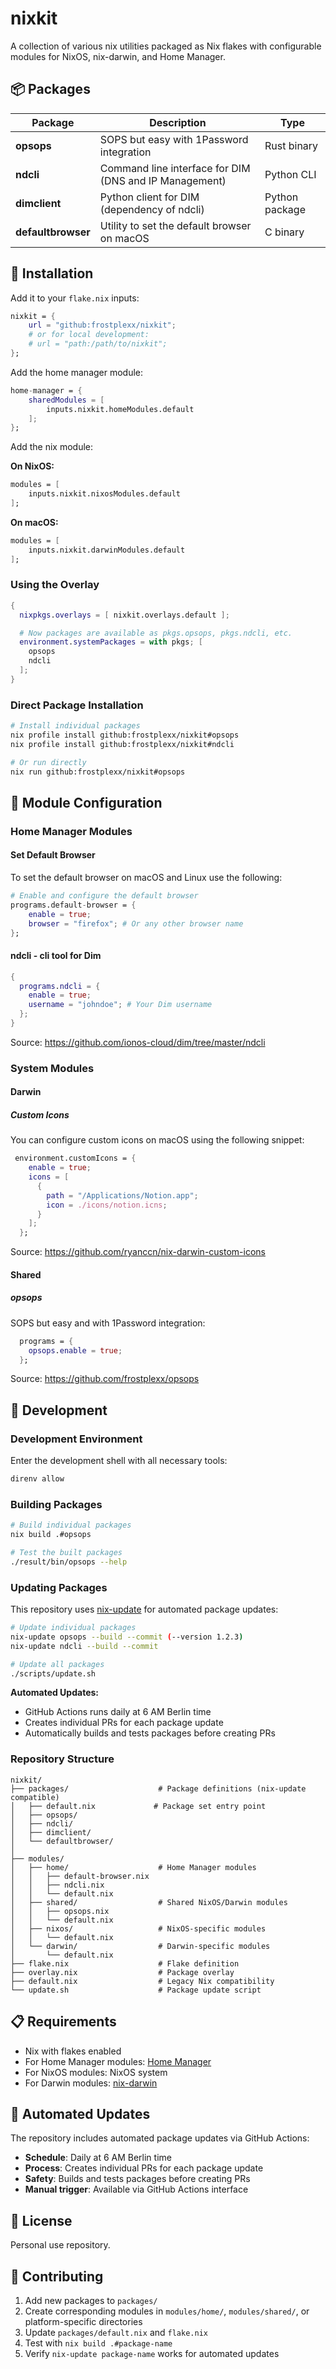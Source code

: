 # nixkit

A collection of various nix utilities packaged as Nix flakes with configurable modules for NixOS, nix-darwin, and Home Manager.

## 📦 Packages

| Package            | Description                                            | Type           |
| ------------------ | ------------------------------------------------------ | -------------- |
| **opsops**         | SOPS but easy with 1Password integration               | Rust binary    |
| **ndcli**          | Command line interface for DIM (DNS and IP Management) | Python CLI     |
| **dimclient**      | Python client for DIM (dependency of ndcli)            | Python package |
| **defaultbrowser** | Utility to set the default browser on macOS            | C binary       |

## 🚀 Installation

Add it to your `flake.nix` inputs:

```nix
nixkit = {
    url = "github:frostplexx/nixkit";
    # or for local development:
    # url = "path:/path/to/nixkit";
};
```

Add the home manager module:

```nix
home-manager = {
    sharedModules = [
        inputs.nixkit.homeModules.default
    ];
};
```

Add the nix module:

**On NixOS:**

```nix
modules = [
    inputs.nixkit.nixosModules.default
];
```

**On macOS:**

```nix
modules = [
    inputs.nixkit.darwinModules.default
];
```

### Using the Overlay

```nix
{
  nixpkgs.overlays = [ nixkit.overlays.default ];

  # Now packages are available as pkgs.opsops, pkgs.ndcli, etc.
  environment.systemPackages = with pkgs; [
    opsops
    ndcli
  ];
}
```

### Direct Package Installation

```bash
# Install individual packages
nix profile install github:frostplexx/nixkit#opsops
nix profile install github:frostplexx/nixkit#ndcli

# Or run directly
nix run github:frostplexx/nixkit#opsops
```

## 🔧 Module Configuration

### Home Manager Modules

#### Set Default Browser

To set the default browser on macOS and Linux use the following:

```nix
# Enable and configure the default browser
programs.default-browser = {
    enable = true;
    browser = "firefox"; # Or any other browser name
};
```

#### ndcli - cli tool for Dim

```nix
{
  programs.ndcli = {
    enable = true;
    username = "johndoe"; # Your Dim username
  };
}
```

Source: <https://github.com/ionos-cloud/dim/tree/master/ndcli>

### System Modules

#### Darwin

##### Custom Icons

You can configure custom icons on macOS using the following snippet:

```nix
 environment.customIcons = {
    enable = true;
    icons = [
      {
        path = "/Applications/Notion.app";
        icon = ./icons/notion.icns;
      }
    ];
  };
```

Source: <https://github.com/ryanccn/nix-darwin-custom-icons>

#### Shared

##### opsops

SOPS but easy and with 1Password integration:

```nix
  programs = {
    opsops.enable = true;
  };
```

Source: <https://github.com/frostplexx/opsops>

## 🔧 Development

### Development Environment

Enter the development shell with all necessary tools:

```bash
direnv allow
```

### Building Packages

```bash
# Build individual packages
nix build .#opsops

# Test the built packages
./result/bin/opsops --help
```

### Updating Packages

This repository uses [nix-update](https://github.com/Mic92/nix-update) for automated package updates:

```bash
# Update individual packages
nix-update opsops --build --commit (--version 1.2.3)
nix-update ndcli --build --commit

# Update all packages
./scripts/update.sh
```

**Automated Updates:**

- GitHub Actions runs daily at 6 AM Berlin time
- Creates individual PRs for each package update
- Automatically builds and tests packages before creating PRs

### Repository Structure

```
nixkit/
├── packages/                    # Package definitions (nix-update compatible)
│   ├── default.nix             # Package set entry point
│   ├── opsops/
│   ├── ndcli/
│   ├── dimclient/
│   └── defaultbrowser/
│
├── modules/
│   ├── home/                    # Home Manager modules
│   │   ├── default-browser.nix
│   │   ├── ndcli.nix
│   │   └── default.nix
│   ├── shared/                  # Shared NixOS/Darwin modules
│   │   ├── opsops.nix
│   │   └── default.nix
│   ├── nixos/                   # NixOS-specific modules
│   │   └── default.nix
│   └── darwin/                  # Darwin-specific modules
│       └── default.nix
├── flake.nix                    # Flake definition
├── overlay.nix                  # Package overlay
├── default.nix                  # Legacy Nix compatibility
└── update.sh                    # Package update script
```

## 📋 Requirements

- Nix with flakes enabled
- For Home Manager modules: [Home Manager](https://github.com/nix-community/home-manager)
- For NixOS modules: NixOS system
- For Darwin modules: [nix-darwin](https://github.com/LnL7/nix-darwin)

## 🤖 Automated Updates

The repository includes automated package updates via GitHub Actions:

- **Schedule**: Daily at 6 AM Berlin time
- **Process**: Creates individual PRs for each package update
- **Safety**: Builds and tests packages before creating PRs
- **Manual trigger**: Available via GitHub Actions interface

## 📝 License

Personal use repository.

## 🤝 Contributing

1. Add new packages to `packages/`
2. Create corresponding modules in `modules/home/`, `modules/shared/`, or platform-specific directories
3. Update `packages/default.nix` and `flake.nix`
4. Test with `nix build .#package-name`
5. Verify `nix-update package-name` works for automated updates
